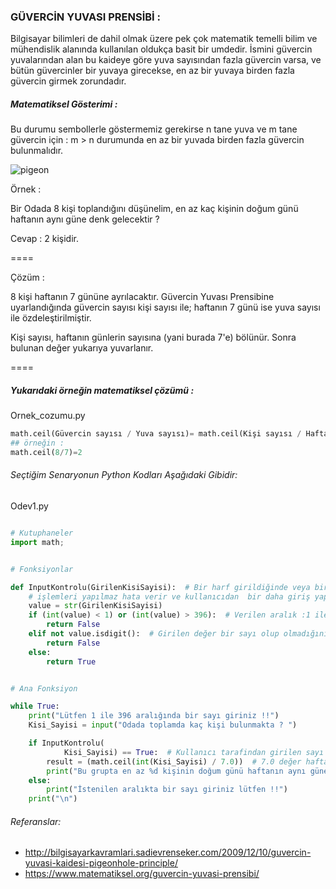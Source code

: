 

### GÜVERCİN YUVASI PRENSİBİ :

Bilgisayar bilimleri de dahil olmak üzere pek çok matematik temelli bilim ve mühendislik alanında kullanılan oldukça basit bir umdedir. İsmini güvercin yuvalarından alan bu kaideye göre yuva sayısından fazla güvercin varsa, ve bütün güvercinler bir yuvaya girecekse, en az bir yuvaya birden fazla güvercin girmek zorundadır.

##### Matematiksel Gösterimi :
Bu durumu sembollerle göstermemiz gerekirse n tane yuva ve m tane güvercin için :
m > n durumunda en az bir yuvada birden fazla güvercin bulunmalıdır.



![pigeon](https://user-images.githubusercontent.com/10710980/54494415-121e4980-48eb-11e9-95e9-33fc19a288f2.png)




Örnek :

Bir Odada 8 kişi toplandığını düşünelim, en az kaç kişinin doğum günü haftanın aynı güne denk gelecektir ? 

Cevap : 2 kişidir.

====


Çözüm :

8 kişi haftanın 7 gününe ayrılacaktır.
Güvercin Yuvası Prensibine uyarlandığında güvercin sayısı kişi sayısı ile; haftanın 7 günü ise yuva sayısı ile özdeleştirilmiştir.

Kişi sayısı, haftanın günlerin sayısına (yani burada 7'e) bölünür. Sonra bulunan değer yukarıya yuvarlanır.

====



##### Yukarıdaki örneğin matematiksel çözümü :

Ornek_cozumu.py
```python
math.ceil(Güvercin sayısı / Yuva sayısı)= math.ceil(Kişi sayısı / Haftanın gün sayısı)
## örneğin :
math.ceil(8/7)=2
```

###### Seçtiğim Senaryonun Python Kodları Aşağıdaki Gibidir:

Odev1.py
```python

# Kutuphaneler
import math;


# Fonksiyonlar

def InputKontrolu(GirilenKisiSayisi):  # Bir harf girildiğinde veya bir negatif sayı girildiğinde matematik
    # işlemleri yapılmaz hata verir ve kullanıcıdan  bir daha giriş yapılmasını istenir.
    value = str(GirilenKisiSayisi)
    if (int(value) < 1) or (int(value) > 396):  # Verilen aralık :1 ile 396 kişi arasında olması kontrolu
        return False
    elif not value.isdigit():  # Girilen değer bir sayı olup olmadığını kontrol ediliyor
        return False
    else:
        return True


# Ana Fonksiyon

while True:
    print("Lütfen 1 ile 396 aralığında bir sayı giriniz !!")
    Kisi_Sayisi = input("Odada toplamda kaç kişi bulunmakta ? ")

    if InputKontrolu(
            Kisi_Sayisi) == True:  # Kullanıcı tarafindan girilen sayı kriterlerin içinde ise: Güvercin Yuvası Prensibi Uygulanıyor ve odadaki toplanan kişi sayısı haftanın 7 gününe bölünür
        result = (math.ceil(int(Kisi_Sayisi) / 7.0))  # 7.0 değer haftanın günlerine ait
        print("Bu grupta en az %d kişinin doğum günü haftanın aynı güne denk gelecektir !!" %result)
    else:
        print("İstenilen aralıkta bir sayı giriniz lütfen !!")
    print("\n")
```

###### Referanslar:
* http://bilgisayarkavramlari.sadievrenseker.com/2009/12/10/guvercin-yuvasi-kaidesi-pigeonhole-principle/
* https://www.matematiksel.org/guvercin-yuvasi-prensibi/
